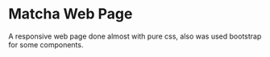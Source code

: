 # Matcha Web Page
A responsive web page done almost with pure css, also was used bootstrap for some components. 